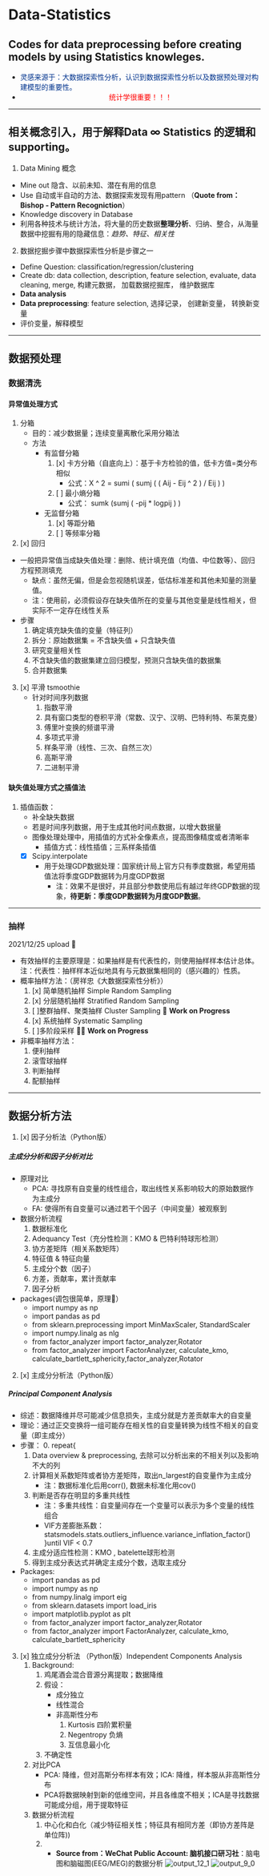# Data-Statistics
Codes for data preprocessing before creating models by using Statistics knowleges.
---
- <font color='#00338D'>灵感来源于：大数据探索性分析，认识到数据探索性分析以及数据预处理对构建模型的重要性。</font></div>
-  <div align="center"><font color='red'>统计学很重要！！！</font></div>
---
## 相关概念引入，用于解释Data ∞ Statistics 的逻辑和supporting。
1. Data Mining 概念
- Mine out 隐含、以前未知、潜在有用的信息
- Use 自动或半自动的方法、数据探索发现有用pattern （**Quote from：Bishop - Pattern Recogniction**）
- Knowledge discovery in Database
- 利用各种技术与统计方法，将大量的历史数据**整理分析**、归纳、整合，从海量数据中挖掘有用的隐藏信息：*趋势、特征、相关性*
2. 数据挖掘步骤中数据探索性分析是步骤之一
- Define Question: classification/regression/clustering
- Create db: data collection, description, feature selection, evaluate, data cleaning, merge, 构建元数据， 加载数据挖掘库， 维护数据库
- **Data analysis** 
- **Data preprocessing**: feature selection, 选择记录， 创建新变量， 转换新变量
- 评价变量，解释模型
---
## 数据预处理
### 数据清洗
#### 异常值处理方式
1. 分箱
   - 目的：减少数据量；连续变量离散化采用分箱法
   - 方法
     - 有监督分箱
       1. [x] 卡方分箱（自底向上）：基于卡方检验的值，低卡方值=类分布相似
          - 公式：X ^ 2  =  sumi ( sumj ( ( Aij - Eij ^ 2 ) / Eij ) )
       2. [ ] 最小熵分箱
          - 公式： sumk (sumj ( -pij * logpij ) )
     - 无监督分箱
       1. [x] 等距分箱
       2. [ ] 等频率分箱
2.  [x] 回归
   - 一般把异常值当成缺失值处理：删除、统计填充值（均值、中位数等）、回归方程预测填充
     - 缺点：虽然无偏，但是会忽视随机误差，低估标准差和其他未知量的测量值。
     - 注：使用前，必须假设存在缺失值所在的变量与其他变量是线性相关，但实际不一定存在线性关系
   - 步骤
     1. 确定填充缺失值的变量（特征列）
     2. 拆分：原始数据集 = 不含缺失值 + 只含缺失值
     3.  研究变量相关性
     4. 不含缺失值的数据集建立回归模型，预测只含缺失值的数据集
     5. 合并数据集
3. [x] 平滑 tsmoothie
   - 针对时间序列数据
     1. 指数平滑
     2. 具有窗口类型的卷积平滑（常数、汉宁、汉明、巴特利特、布莱克曼）
     3. 傅里叶变换的频谱平滑
     4. 多项式平滑
     5. 样条平滑（线性、三次、自然三次）
     6. 高斯平滑
     7. 二进制平滑
#### 缺失值处理方式之插值法
1. 插值函数：
   - 补全缺失数据
   - 若是时间序列数据，用于生成其他时间点数据，以增大数据量
   - 图像处理处理中，用插值的方式补全像素点，提高图像精度或者清晰率
     - 插值方式：线性插值；三系样条插值
   - [x] Scipy.interpolate
      - 用于处理GDP数据处理：国家统计局上官方只有季度数据，希望用插值法将季度GDP数据转为月度GDP数据
         - 注：效果不是很好，并且部分参数使用后有越过年终GDP数据的现象，**待更新：季度GDP数据转为月度GDP数据**。

---
### 抽样
2021/12/25 upload 🦾
- 有效抽样的主要原理是：如果抽样是有代表性的，则使用抽样样本估计总体。注：代表性：抽样样本近似地具有与元数据集相同的（感兴趣的）性质。
- 概率抽样方法：（房祥忠《大数据探索性分析》）
  1. [x] 简单随机抽样 Simple Random Sampling
  2. [x] 分层随机抽样 Stratified Random Sampling
  3. [ ]整群抽样、聚类抽样 Cluster Sampling 🧠 **Work on Progress**
  4. [x] 系统抽样 Systematic Sampling
  5. [ ]多阶段采样 🦾🧠 **Work on Progress**
- 非概率抽样方法：
  1. 便利抽样
  2. 滚雪球抽样
  3. 判断抽样
  4. 配额抽样
---

## 数据分析方法
1. [x] 因子分析法（Python版） 
##### 主成分分析和因子分析对比
- 原理对比
    - PCA: 寻找原有自变量的线性组合，取出线性关系影响较大的原始数据作为主成分
    - FA: 使得所有自变量可以通过若干个因子（中间变量）被观察到
- 数据分析流程
   1. 数据标准化
   2. Adequancy Test（充分性检测：KMO & 巴特利特球形检测）
   3. 协方差矩阵（相关系数矩阵）
   4. 特征值 & 特征向量
   5. 主成分个数（因子）
   6. 方差，贡献率，累计贡献率
   7. 因子分析
- packages(调包很简单，原理🤯）
  - import numpy as np
  - import pandas as pd
  - from sklearn.preprocessing import MinMaxScaler, StandardScaler
  - import numpy.linalg as nlg
  - from factor_analyzer import factor_analyzer,Rotator
  - from factor_analyzer import FactorAnalyzer, calculate_kmo, calculate_bartlett_sphericity,factor_analyzer,Rotator
2. [x] 主成分分析法（Python版）
##### Principal Component Analysis 
- 综述：数据降维并尽可能减少信息损失，主成分就是方差贡献率大的自变量
- 理论：通过正交变换将一组可能存在相关性的自变量转换为线性不相关的自变量（即主成分）
- 步骤：
    0. repeat{
    1. Data overview & preprocessing, 去除可以分析出来的不相关列以及影响不大的列
    2. 计算相关系数矩阵或者协方差矩阵，取出n_largest的自变量作为主成分
        - 注：数据标准化后用corr(), 数据未标准化用cov()
    3. 判断是否存在明显的多重共线性
        - 注：多重共线性：自变量间存在一个变量可以表示为多个变量的线性组合
        - VIF方差膨胀系数：statsmodels.stats.outliers_influence.variance_inflation_factor() }until VIF < 0.7
    4. 主成分适应性检测：KMO , batelette球形检测
    5. 得到主成分表达式并确定主成分个数，选取主成分
- Packages:
   - import pandas as pd
   - import numpy as np
   - from numpy.linalg import eig
   - from sklearn.datasets import load_iris
   - import matplotlib.pyplot as plt
   - from factor_analyzer import factor_analyzer,Rotator
   - from factor_analyzer import FactorAnalyzer, calculate_kmo, calculate_bartlett_sphericity
3. [x] 独立成分分析法 （Python版）Independent Components Analysis
   1. Background: 
       1. 鸡尾酒会混合音源分离提取；数据降维
       2. 假设：
          - 成分独立
          - 线性混合
          - 非高斯性分布
              1. Kurtosis 四阶累积量
              2. Negentropy 负熵
              3. 互信息最小化
       3. 不确定性
   3. 对比PCA
       - PCA: 降维，但对高斯分布样本有效；ICA: 降维，样本服从非高斯性分布
       - PCA将数据映射到新的低维空间，并且各维度不相关；ICA是寻找数据可能成分组，用于提取特征
   4. 数据分析流程
       1. 中心化和白化（减少特征相关性；特征具有相同方差（即协方差阵是单位阵))
       2.  - **Source from：WeChat Public Account: 脑机接口研习社**：脑电图和脑磁图(EEG/MEG)的数据分析
   ![output_12_1](https://user-images.githubusercontent.com/84648756/147399697-54aba29d-dd82-4d0b-9676-123b9ccb7c07.png)
   ![output_9_0](https://user-images.githubusercontent.com/84648756/147399707-0c5b35fc-096a-4dd9-b978-e0edf917a7d6.png)



   

